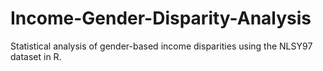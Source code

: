 # Income-Gender-Disparity-Analysis
Statistical analysis of gender-based income disparities using the NLSY97 dataset in R.
